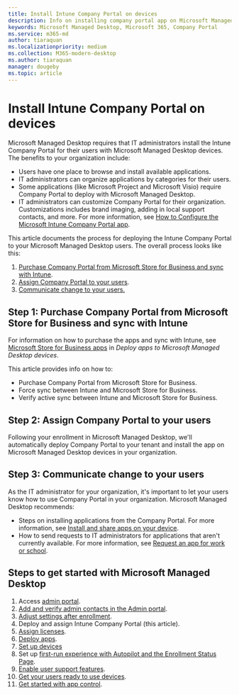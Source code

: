 ```yaml
---
title: Install Intune Company Portal on devices 
description: Info on installing company portal app on Microsoft Managed Desktop devices 
keywords: Microsoft Managed Desktop, Microsoft 365, Company Portal
ms.service: m365-md
author: tiaraquan
ms.localizationpriority: medium
ms.collection: M365-modern-desktop
ms.author: tiaraquan
manager: dougeby
ms.topic: article
---
```


# Install Intune Company Portal on devices

Microsoft Managed Desktop requires that IT administrators install the Intune Company Portal for their users with Microsoft Managed Desktop devices. The benefits to your organization include:

- Users have one place to browse and install available applications.
- IT administrators can organize applications by categories for their users.  
- Some applications (like Microsoft Project and Microsoft Visio) require Company Portal to deploy with Microsoft Managed Desktop.
- IT administrators can customize Company Portal for their organization. Customizations includes brand imaging, adding in local support contacts, and more. For more information, see [How to Configure the Microsoft Intune Company Portal app](/intune/company-portal-app).

This article documents the process for deploying the Intune Company Portal to your Microsoft Managed Desktop users. The overall process looks like this:

1. [Purchase Company Portal from Microsoft Store for Business and sync with Intune](#step-1-purchase-company-portal-from-microsoft-store-for-business-and-sync-with-intune).
2. [Assign Company Portal to your users](#step-2-assign-company-portal-to-your-users).
3. [Communicate change to your users.](#step-3-communicate-change-to-your-users)

## Step 1: Purchase Company Portal from Microsoft Store for Business and sync with Intune

For information on how to purchase the apps and sync with Intune, see [Microsoft Store for Business apps](deploy-apps.md#msfb-apps) in *Deploy apps to Microsoft Managed Desktop devices*.

This article provides info on how to:

- Purchase Company Portal from Microsoft Store for Business.
- Force sync between Intune and Microsoft Store for Business.
- Verify active sync between Intune and Microsoft Store for Business.

## Step 2: Assign Company Portal to your users

Following your enrollment in Microsoft Managed Desktop, we'll automatically deploy Company Portal to your tenant and install the app on Microsoft Managed Desktop devices in your organization.

## Step 3: Communicate change to your users

As the IT administrator for your organization, it's important to let your users know how to use Company Portal in your organization. Microsoft Managed Desktop recommends:

- Steps on installing applications from the Company Portal. For more information, see [Install and share apps on your device](/intune-user-help/install-apps-cpapp-windows).
- How to send requests to IT administrators for applications that aren't currently available. For more information, see [Request an app for work or school](/intune-user-help/install-apps-cpapp-windows#request-an-app-for-work-or-school).  

## Steps to get started with Microsoft Managed Desktop

1. Access [admin portal](access-admin-portal.md).
1. [Add and verify admin contacts in the Admin portal](add-admin-contacts.md).
1. [Adjust settings after enrollment](conditional-access.md).
1. Deploy and assign Intune Company Portal (this article).
1. [Assign licenses](assign-licenses.md).
1. [Deploy apps](deploy-apps.md).
1. [Set up devices](set-up-devices.md)
1. Set up [first-run experience with Autopilot and the Enrollment Status Page](esp-first-run.md).
1. [Enable user support features](enable-support.md).
1. [Get your users ready to use devices](get-started-devices.md).
1. [Get started with app control](get-started-app-control.md).
